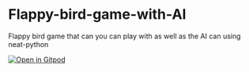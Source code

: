 # Flappy-bird-game-with-AI
Flappy bird game that can you can play with as well as the AI can using neat-python

[![Open in Gitpod](https://gitpod.io/button/open-in-gitpod.svg)](https://gitpod.io/#https://github.com/<your-org>/<your-project>)
